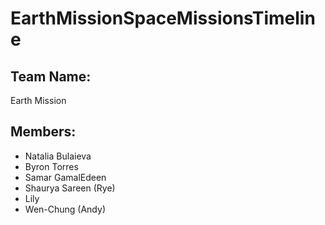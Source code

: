 # EarthMissionSpaceMissionsTimeline

## Team Name:

Earth Mission

## Members:

- Natalia Bulaieva
- Byron Torres
- Samar GamalEdeen
- Shaurya Sareen (Rye)
- Lily
- Wen-Chung (Andy)
